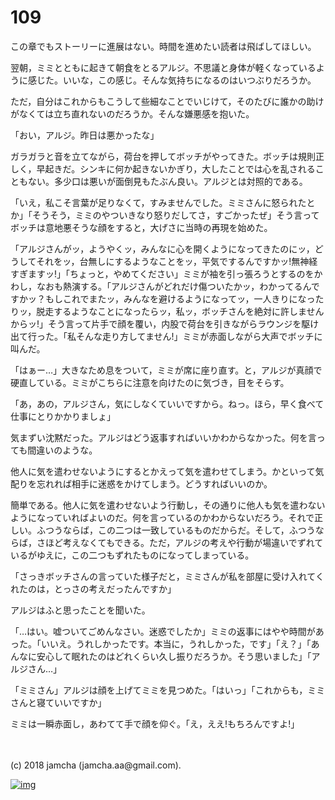 # 109

この章でもストーリーに進展はない。時間を進めたい読者は飛ばしてほしい。  

翌朝，ミミとともに起きて朝食をとるアルジ。不思議と身体が軽くなっているように感じた。いいな，この感じ。そんな気持ちになるのはいつぶりだろうか。  

ただ，自分はこれからもこうして些細なことでいじけて，そのたびに誰かの助けがなくては立ち直れないのだろうか。そんな嫌悪感を抱いた。  

「おい，アルジ。昨日は悪かったな」  

ガラガラと音を立てながら，荷台を押してボッチがやってきた。ボッチは規則正しく，早起きだ。シンキに何か起きないかぎり，大したことでは心を乱されることもない。多少口は悪いが面倒見もたぶん良い。アルジとは対照的である。  

「いえ，私こそ言葉が足りなくて，すみませんでした。ミミさんに怒られたとか」「そうそう，ミミのやついきなり怒りだしてさ，すごかったぜ」そう言ってボッチは意地悪そうな顔をすると，大げさに当時の再現を始めた。  

「アルジさんがッ，ようやくッ，みんなに心を開くようになってきたのにッ，どうしてそれをッ，台無しにするようなことをッ，平気でするんですかッ!無神経すぎますッ!」「ちょっと，やめてください」ミミが袖を引っ張ろうとするのをかわし，なおも熱演する。「アルジさんがどれだけ傷ついたかッ，わかってるんですかッ？もしこれでまたッ，みんなを避けるようになってッ，一人きりになったりッ，脱走するようなことになったらッ，私ッ，ボッチさんを絶対に許しませんからッ!」そう言って片手で顔を覆い，内股で荷台を引きながらラウンジを駆け出て行った。「私そんな走り方してません!」ミミが赤面しながら大声でボッチに叫んだ。  

「はぁー…」大きなため息をついて，ミミが席に座り直す。と，アルジが真顔で硬直している。ミミがこちらに注意を向けたのに気づき，目をそらす。  

「あ，あの，アルジさん，気にしなくていいですから。ねっ。ほら，早く食べて仕事にとりかかりましょ」  

気まずい沈黙だった。アルジはどう返事すればいいかわからなかった。何を言っても間違いのような。  

他人に気を遣わせないようにするとかえって気を遣わせてしまう。かといって気配りを忘れれば相手に迷惑をかけてしまう。どうすればいいのか。  

簡単である。他人に気を遣わせないよう行動し，その通りに他人も気を遣わないようになっていればよいのだ。何を言っているのかわからないだろう。それで正しい。ふつうならば，この二つは一致しているものだからだ。そして，ふつうならば，さほど考えなくてもできる。ただ，アルジの考えや行動が場違いでずれているがゆえに，この二つもずれたものになってしまっている。  

「さっきボッチさんの言っていた様子だと，ミミさんが私を部屋に受け入れてくれたのは，とっさの考えだったんですか」  

アルジはふと思ったことを聞いた。  

「…はい。嘘ついてごめんなさい。迷惑でしたか」ミミの返事にはやや時間があった。「いいえ。うれしかったです。本当に，うれしかった，です」「え？」「あんなに安心して眠れたのはどれくらい久し振りだろうか。そう思いました」「アルジさん…」  

「ミミさん」アルジは顔を上げてミミを見つめた。「はいっ」「これからも，ミミさんと寝ていいですか」  

ミミは一瞬赤面し，あわてて手で顔を仰ぐ。「え，ええ!もちろんですよ!」  

<br>  
<br>  
(c) 2018 jamcha (jamcha.aa@gmail.com).  

[![img](http://i.creativecommons.org/l/by-nc-sa/4.0/88x31.png)](http://creativecommons.org/licenses/by-nc-sa/4.0/deed)